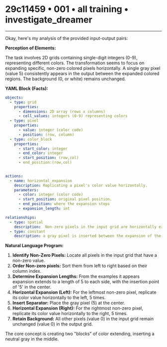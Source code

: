 # 29c11459 • 001 • all training • investigate_dreamer

---
Okay, here's my analysis of the provided input-output pairs:

**Perception of Elements:**

The task involves 2D grids containing single-digit integers (0-9), representing different colors. The transformation seems to focus on expanding specific, non-zero colored pixels horizontally. A single gray pixel (value 5) consistently appears in the output between the expanded colored regions. The background (0, or white) remains unchanged.

**YAML Block (Facts):**



```yaml
objects:
  - type: grid
    properties:
      - dimensions: 2D array (rows x columns)
      - cell_values: integers (0-9) representing colors
  - type: pixel
    properties:
      - value: integer (color code)
      - position: (row, column)
  - type: color_block
    properties:
      - start_color: integer
      - end_color: integer
      - start_position: (row,col)
      - end_position:(row,col)
      

actions:
  - name: horizontal_expansion
    description: Replicating a pixel's color value horizontally.
    parameters:
      - color: integer (color code)
      - start_position: original pixel position.
      - end_position: where the expansion stops
      - expansion_length: int

relationships:
  - type: spatial
    description:  Non-zero pixels in the input grid are horizontally expanded in the output grid.
  - type: constant
    description: a gray pixel is inserted between the expansion of the two non-zero pixels.

```



**Natural Language Program:**

1.  **Identify Non-Zero Pixels:** Locate all pixels in the input grid that have a non-zero value.
2. **Order Non-zero pixels:** Sort them from left to right based on their column index.
3.  **Determine Expansion Lengths:** From the examples it appears expansion extends to a length of 5 to each side, with the insertion point of '5' in the center.
4.  **Horizontal Expansion (Left):** For the leftmost non-zero pixel, replicate its color value horizontally to the left, 5 times.
5.  **Insert Separator:** Place the gray pixel (5) at the center.
6. **Horizontal Expansion (Right):** For the rightmost non-zero pixel, replicate its color value horizontally to the right, 5 times.
7.  **Retain Background:** All other pixels (value 0) in the input grid remain unchanged (value 0) in the output grid.

The core concept is creating two "blocks" of color extending, inserting a neutral gray in the middle.

